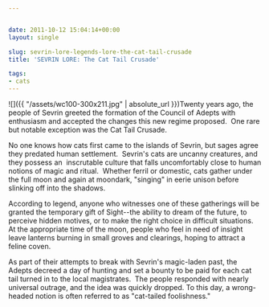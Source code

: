 ```yaml
---


date: 2011-10-12 15:04:14+00:00
layout: single

slug: sevrin-lore-legends-lore-the-cat-tail-crusade
title: 'SEVRIN LORE: The Cat Tail Crusade'

tags:
- cats
---
```


![]({{ "/assets/wc100-300x211.jpg" | absolute_url }})Twenty years ago, the people of Sevrin greeted the formation of the Council of Adepts with enthusiasm and accepted the changes this new regime proposed.  One rare but notable exception was the Cat Tail Crusade.

No one knows how cats first came to the islands of Sevrin, but sages agree they predated human settlement.  Sevrin's cats are uncanny creatures, and they possess an  inscrutable culture that falls uncomfortably close to human notions of magic and ritual.  Whether ferril or domestic, cats gather under the full moon and again at moondark, "singing" in eerie unison before slinking off into the shadows.

According to legend, anyone who witnesses one of these gatherings will be granted the temporary gift of Sight--the ability to dream of the future, to perceive hidden motives, or to make the right choice in difficult situations. At the appropriate time of the moon, people who feel in need of insight leave lanterns burning in small groves and clearings, hoping to attract a feline coven.

As part of their attempts to break with Sevrin's magic-laden past, the Adepts decreed a day of hunting and set a bounty to be paid for each cat tail turned in to the local magistrates.  The people responded with nearly universal outrage, and the idea was quickly dropped. To this day, a wrong-headed notion is often referred to as "cat-tailed foolishness."
